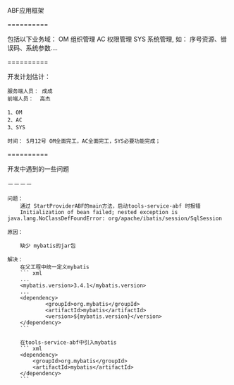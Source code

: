 
ABF应用框架


==========

包括以下业务域：
	OM  组织管理
	AC  权限管理
	SYS 系统管理, 如： 序号资源、错误码、系统参数....


==========


开发计划估计：

	服务端人员： 成成
	前端人员：  高杰
	
	1、OM
	2、AC
	3、SYS
	
	时间： 5月12号 OM全面完工，AC全面完工，SYS必要功能完成；

	
==========

开发中遇到的一些问题

－－－－

	问题：
		通过 StartProviderABF的main方法，启动tools-service-abf 时报错
		Initialization of bean failed; nested exception is java.lang.NoClassDefFoundError: org/apache/ibatis/session/SqlSession
	
	原因：
		
		缺少 mybatis的jar包
		
	解决：
		在父工程中统一定义mybatis
		``` xml
		...
		<mybatis.version>3.4.1</mybatis.version>
		...
		<dependency>
				<groupId>org.mybatis</groupId>
				<artifactId>mybatis</artifactId>
				<version>${mybatis.version}</version>
		</dependency>
		```
			
		在tools-service-abf中引入mybatis
		``` xml
		<dependency>
			<groupId>org.mybatis</groupId>
			<artifactId>mybatis</artifactId>
		</dependency>
		```